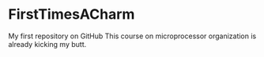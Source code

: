 FirstTimesACharm
================

My first repository on GitHub
This course on microprocessor organization is already kicking my butt.

